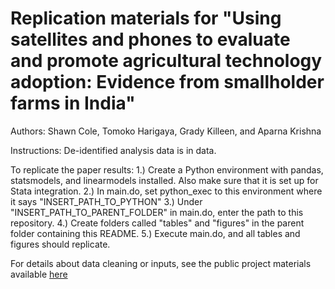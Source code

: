 # Replication materials for "Using satellites and phones to evaluate and promote agricultural technology adoption: Evidence from smallholder farms in India"
Authors: Shawn Cole, Tomoko Harigaya, Grady Killeen, and Aparna Krishna 

Instructions: De-identified analysis data is in data. 

To replicate the paper results:
1.) Create a Python environment with pandas, statsmodels, and linearmodels installed. Also make sure that it is set up for Stata integration. 
2.) In main.do, set python_exec to this environment where it says "INSERT_PATH_TO_PYTHON"
3.) Under "INSERT_PATH_TO_PARENT_FOLDER" in main.do, enter the path to this repository.
4.) Create folders called "tables" and "figures" in the parent folder containing this README. 
5.) Execute main.do, and all tables and figures should replicate. 

For details about data cleaning or inputs, see the public project materials available [here](https://github.com/precision-agriculture-for-development/soil-fertility-data) 
